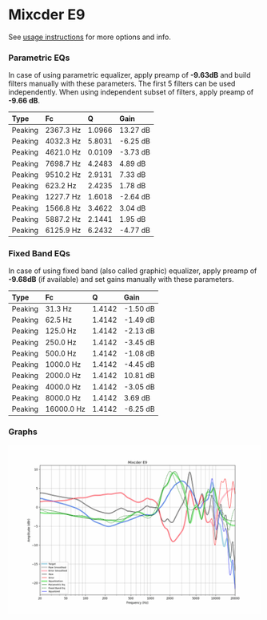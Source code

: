 # Mixcder E9
See [usage instructions](https://github.com/jaakkopasanen/AutoEq#usage) for more options and info.

### Parametric EQs
In case of using parametric equalizer, apply preamp of **-9.63dB** and build filters manually
with these parameters. The first 5 filters can be used independently.
When using independent subset of filters, apply preamp of **-9.66 dB**.

| Type    | Fc        |      Q | Gain     |
|:--------|:----------|:-------|:---------|
| Peaking | 2367.3 Hz | 1.0966 | 13.27 dB |
| Peaking | 4032.3 Hz | 5.8031 | -6.25 dB |
| Peaking | 4621.0 Hz | 0.0109 | -3.73 dB |
| Peaking | 7698.7 Hz | 4.2483 | 4.89 dB  |
| Peaking | 9510.2 Hz | 2.9131 | 7.33 dB  |
| Peaking | 623.2 Hz  | 2.4235 | 1.78 dB  |
| Peaking | 1227.7 Hz | 1.6018 | -2.64 dB |
| Peaking | 1566.8 Hz | 3.4622 | 3.04 dB  |
| Peaking | 5887.2 Hz | 2.1441 | 1.95 dB  |
| Peaking | 6125.9 Hz | 6.2432 | -4.77 dB |

### Fixed Band EQs
In case of using fixed band (also called graphic) equalizer, apply preamp of **-9.68dB**
(if available) and set gains manually with these parameters.

| Type    | Fc         |      Q | Gain     |
|:--------|:-----------|:-------|:---------|
| Peaking | 31.3 Hz    | 1.4142 | -1.50 dB |
| Peaking | 62.5 Hz    | 1.4142 | -1.49 dB |
| Peaking | 125.0 Hz   | 1.4142 | -2.13 dB |
| Peaking | 250.0 Hz   | 1.4142 | -3.45 dB |
| Peaking | 500.0 Hz   | 1.4142 | -1.08 dB |
| Peaking | 1000.0 Hz  | 1.4142 | -4.45 dB |
| Peaking | 2000.0 Hz  | 1.4142 | 10.81 dB |
| Peaking | 4000.0 Hz  | 1.4142 | -3.05 dB |
| Peaking | 8000.0 Hz  | 1.4142 | 3.69 dB  |
| Peaking | 16000.0 Hz | 1.4142 | -6.25 dB |

### Graphs
![](./Mixcder%20E9.png)